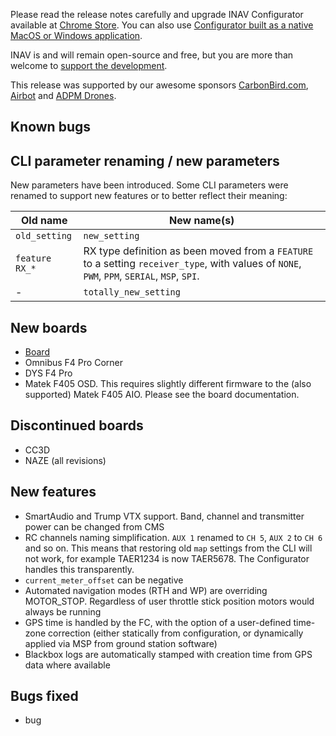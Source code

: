 Please read the release notes carefully and upgrade INAV Configurator available at [Chrome Store](https://chrome.google.com/webstore/detail/inav-configurator/fmaidjmgkdkpafmbnmigkpdnpdhopgel). You can also use [Configurator built as a native MacOS or Windows application](https://github.com/iNavFlight/inav-configurator/releases/tag/1.8.0).

INAV is and will remain open-source and free, but you are more than welcome to [support the development](https://inavflight.github.io/supporting-inav/). 

This release was supported by our awesome sponsors [CarbonBird.com](http://www.CarbonBird.com), [Airbot](http://shop.myairbot.com/) and [ADPM Drones](http://www.adpm.pro/).

## Known bugs


## CLI parameter renaming / new parameters

New parameters have been introduced. Some CLI parameters were renamed to support new features or to better reflect their meaning:

| Old name               | New name(s)                                                    |
|------------------------|----------------------------------------------------------------|
| `old_setting` | `new_setting`                                      |
| `feature RX_*` | RX type definition as been moved from a `FEATURE` to a setting `receiver_type`, with values of `NONE`, `PWM`, `PPM`, `SERIAL`, `MSP`, `SPI`. |
| - | `totally_new_setting`                                      |

## New boards

* [Board](https://link.com)
* Omnibus F4 Pro Corner
* DYS F4 Pro
* Matek F405 OSD. This requires slightly different firmware to the (also supported) Matek F405 AIO. Please see the board documentation.

## Discontinued boards

- CC3D
- NAZE (all revisions)

## New features

* SmartAudio and Trump VTX support. Band, channel and transmitter power can be changed from CMS
* RC channels naming simplification. `AUX 1` renamed to `CH 5`, `AUX 2` to `CH 6` and so on. This means that restoring old `map` settings from the CLI will not work, for example TAER1234 is now TAER5678. The Configurator handles this transparently.
* `current_meter_offset` can be negative
* Automated navigation modes (RTH and WP) are overriding MOTOR_STOP. Regardless of user throttle stick position motors would always be running
* GPS time is handled by the FC, with the option of a user-defined time-zone correction (either statically from configuration, or dynamically applied via MSP from ground station software)
* Blackbox logs are automatically stamped with creation time from GPS data where available

## Bugs fixed

- bug
